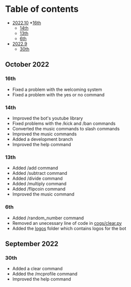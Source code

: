 # Table of contents
* [2022.10](https://github.com/Ahmed3457/Extra-Bot/blob/stable/changelog.md#october-2022)
    *[16th](https://github.com/Ahmed3457/Extra-Bot/edit/stable/changelog.md#16th)
    * [14th](https://github.com/Ahmed3457/Extra-Bot/edit/stable/changelog.md#14th)
    * [13th](https://github.com/Ahmed3457/Extra-Bot/edit/stable/changelog.md#13th)
    * [6th](https://github.com/Ahmed3457/Extra-Bot/blob/stable/changelog.md#6th)
* [2022.9](https://github.com/Ahmed3457/Extra-Bot/blob/stable/changelog.md#september-2022)
    * [30th](https://github.com/Ahmed3457/Extra-Bot/blob/stable/changelog.md#30th)

## October 2022
### 16th
- Fixed a problem with the welcoming system
- Fixed a problem with the yes or no command
### 14th
- Improved the bot's youtube library
- Fixed problems with the /kick and /ban commands 
- Converted the music commands to slash commands
- Improved the music commands 
- Added a development branch
- Improved the help command
### 13th
- Added /add command
- Added /subtract command 
- Added /divide command
- Added /multiply command
- Added /flipcoin command
- Improved the music command
### 6th
- Added /random_number command
- Removed an unecessary line of code in [cogs/clear.py](cogs/clear.py)
- Added the [logos](logos) folder which contains logos for the bot
## September 2022
### 30th 
- Added a clear command 
- Added the /mcprofile command
- Improved the help command
